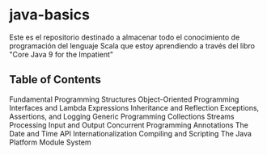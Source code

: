 # java-basics
Este es el repositorio destinado a almacenar todo el conocimiento de programación del lenguaje Scala que estoy aprendiendo a través del libro "Core Java 9 for the Impatient"

## Table of Contents

Fundamental Programming Structures
Object-Oriented Programming
Interfaces and Lambda Expressions
Inheritance and Reflection
Exceptions, Assertions, and Logging
Generic Programming
Collections
Streams
Processing Input and Output
Concurrent Programming
Annotations
The Date and Time API
Internationalization
Compiling and Scripting
The Java Platform Module System
